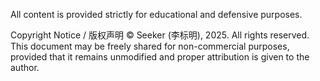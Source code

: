 All content is provided strictly for educational and defensive purposes.

Copyright Notice / 版权声明 © Seeker (李标明), 2025. All rights reserved. This document may be freely shared for non-commercial purposes, provided that it remains unmodified and proper attribution is given to the author.
